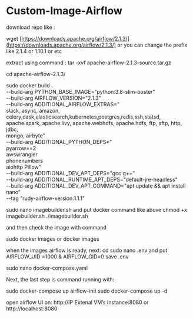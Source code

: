 # Custom-Image-Airflow

download repo like :

wget [https://downloads.apache.org/airflow/2.1.3/](https://downloads.apache.org/airflow/2.1.3/)
or you can change the prefix like 2.1.4 or 1.10.1 or etc

extract using command : tar -xvf apache-airflow-2.1.3-source.tar.gz

cd apache-airflow-2.1.3/

<!-- you can use command docker like -->
sudo docker build .\
    --build-arg PYTHON_BASE_IMAGE="python:3.8-slim-buster"\
    --build-arg AIRFLOW_VERSION="2.1.3" \
    --build-arg ADDITIONAL_AIRFLOW_EXTRAS="\
        slack, async, amazon, celery,dask,elasticsearch,kubernetes,postgres,redis,ssh,statsd, \
        apache.spark, apache.livy, apache.webhdfs, apache.hdfs, ftp, sftp, http, jdbc, \
        mongo, airbyte"\
    --build-arg ADDITIONAL_PYTHON_DEPS=" \
        pyarrow==2\
        awswrangler\
        phonenumbers\
        aiohttp
        Pillow"\
    --build-arg ADDITIONAL_DEV_APT_DEPS="gcc g++" \
    --build-arg ADDITIONAL_RUNTIME_APT_DEPS="default-jre-headless" \
    --build-arg ADDITIONAL_DEV_APT_COMMAND="apt update && apt install nano"\
    --tag "rudy-airflow-version:1.1.1"
    
<!-- or you can setup file.sh  -->
sudo nano imagebuilder.sh and put docker command like above
chmod +x imagebuilder.sh
./imagebuilder.sh

and then check the image with command 

sudo docker images or docker images

when the images airflow is ready, next:
cd 
sudo nano .env and put AIRFLOW_UID =1000 & AIRFLOW_GID=0
save .env

sudo nano docker-compose.yaml

Next, the last step is command running with:

sudo docker-compose up airflow-init
sudo docker-compose up -d

open airflow UI on:
http://IP Extenal VM’s Instance:8080 or http://localhost:8080
